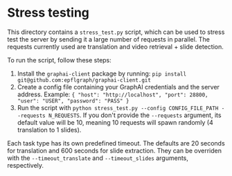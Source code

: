 # Stress testing

This directory contains a `stress_test.py` script, which can be used to stress test the server by sending it a large 
number of requests in parallel. The requests currently used are translation and video retrieval + slide detection. 

To run the script, follow these steps:
1. Install the `graphai-client` package by running: `pip install git@github.com:epflgraph/graphai-client.git`
2. Create a config file containing your GraphAI credentials and the server address. Example:
`
{
  "host": "http://localhost",
  "port": 28800,
  "user": "USER",
  "password": "PASS"
}
`
3. Run the script with `python stress_test.py --config CONFIG_FILE_PATH --requests N_REQUESTS`. If you don't provide the 
`--requests` argument, its default value will be 10, meaning 10 requests will spawn randomly (4 translation to 1 slides).

Each task type has its own predefined timeout. The defaults are 20 seconds for translation and 600 seconds for 
slide extraction. They can be overriden with the `--timeout_translate` and `--timeout_slides` arguments, respectively.